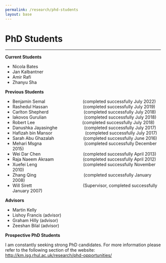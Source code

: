```yaml
---
permalink: /research/phd-students
layout: base
---
```


# PhD Students
---

**Current Students**

-   Nicola Bates
-   Jan Kalbantner
-   Amir Rafi
-   Zhanyu Sha

**Previous Students**

-   Benjamin Semal                               (completed successfully July 2022)
-   Rashedul Hassan                             (completed successfully July 2019)
-   Carlton Shepherd                             (completed successfully July 2018)
-   Iakovos Gurulian                               (completed successfully July 2018)
-   Robert Lee                                       (completed successfully July 2018)
-   Danushka Jayasinghe                      (completed successfully July 2017)
-   Hafizah bin Mansor                           (completed successfully July 2017)
-   Sarah Abu Ghazalah                        (completed successfully June 2016)
-   Mehari Msgna                                   (completed successfully December 2015)
-   Wei Dar Chen                                   (completed successfully April 2013)
-   Raja Naeem Akraam                        (completed successfully April 2012)
-   Xuefei Leng                                      (completed successfully November 2010)
-   Zhang Qing                                       (completed successfully January 2008)
-   Will Sirett                                          (Supervisor, completed successfully January 2007)

**Advisors**

-   Martin Kelly
-   Lishoy Francis (advisor)
-   Graham Hilly (advisor)
-   Zeeshan Bilal (advisor)

**Prospective PhD Students**

I am constantly seeking strong PhD candidates. For more information please refer to the following section of the website: <http://km.isg.rhul.ac.uk/research/phd-opportunities/>